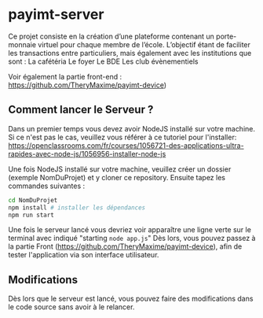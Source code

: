 # payimt-server
Ce projet consiste en la création d’une plateforme contenant un porte-monnaie virtuel pour chaque membre de l’école. L’objectif étant de faciliter les transactions entre particuliers, mais également avec les institutions que sont : La cafétéria Le foyer Le BDE Les club évènementiels

Voir également la partie front-end : https://github.com/TheryMaxime/payimt-device)


## Comment lancer le Serveur ?
Dans un premier temps vous devez avoir NodeJS installé sur votre machine.
Si ce n'est pas le cas, veuillez vous référer à ce tutoriel pour l'installer: https://openclassrooms.com/fr/courses/1056721-des-applications-ultra-rapides-avec-node-js/1056956-installer-node-js

Une fois NodeJS installé sur votre machine, veuillez créer un dossier (exemple NomDuProjet) et y cloner ce repository.
Ensuite tapez les commandes suivantes :

```bash
cd NomDuProjet
npm install # installer les dépendances
npm run start
```

Une fois le serveur lancé vous devriez voir apparaître une ligne verte sur le terminal avec indiqué "starting `node app.js`"
Dès lors, vous pouvez passez à la partie Front (https://github.com/TheryMaxime/payimt-device), afin de tester l'application via son interface utilisateur.

## Modifications
Dès lors que le serveur est lancé, vous pouvez faire des modifications dans le code source sans avoir à le relancer.
